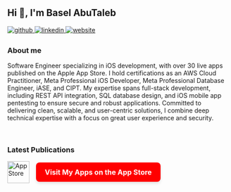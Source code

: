 ## Hi 👋, I'm Basel AbuTaleb  

<a href="https://github.com/Basilabt" target="_blank">
  <img src="https://img.shields.io/badge/github-%2324292e.svg?&style=for-the-badge&logo=github&logoColor=white" alt="github" style="margin-bottom: 5px;" />
</a>
<a href="https://www.linkedin.com/in/basel-abutaleb-1a491030b/" target="_blank">
  <img src="https://img.shields.io/badge/linkedin-%231E77B5.svg?&style=for-the-badge&logo=linkedin&logoColor=white" alt="linkedin" style="margin-bottom: 5px;" />
</a>
<!-- Website badge -->
<a href="https://engbaselabutaleb.com" target="_blank">
  <img src="https://img.shields.io/badge/website-%23FF0000.svg?&style=for-the-badge&logo=google-chrome&logoColor=white" alt="website" style="margin-bottom: 5px;" />
</a>

### About me  
Software Engineer specializing in iOS development, with over 30 live apps published on the Apple App Store. I hold certifications as an AWS Cloud Practitioner, Meta Professional iOS Developer, Meta Professional Database Engineer, iASE, and CIPT. My expertise spans full-stack development, including REST API integration, SQL database design, and iOS mobile app pentesting to ensure secure and robust applications. Committed to delivering clean, scalable, and user-centric solutions, I combine deep technical expertise with a focus on great user experience and security.

<br/>

### Latest Publications

<div style="display: flex; align-items: center; gap: 15px; margin-top: 10px;">
  <a href="https://apps.apple.com/mr/developer/basel-abutaleb/id1604005525" target="_blank" style="display: flex; align-items: center; text-decoration: none;">
    <img height="50" alt="App Store" src="https://github.com/user-attachments/assets/54af7a62-ba8c-4869-9116-9f471f5847dd" style="margin-right: 15px;" />
    <div style="
      background-color: #FF0000;
      color: white;
      padding: 12px 20px;
      font-weight: bold;
      border-radius: 8px;
      box-shadow: 0 4px 6px rgba(0,0,0,0.1);
      font-size: 16px;
      transition: all 0.2s ease-in-out;
    ">
      Visit My Apps on the App Store
    </div>
  </a>
</div>

